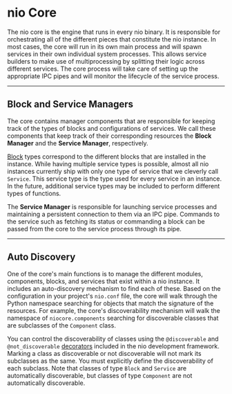 # nio Core

The nio core is the engine that runs in every nio binary. It is responsible for orchestrating all of the different pieces that constitute the nio instance. In most cases, the core will run in its own main process and will spawn services in their own individual system processes. This allows service builders to make use of multiprocessing by splitting their logic across different services. The core process will take care of setting up the appropriate IPC pipes and will monitor the lifecycle of the service process.

---

## Block and Service Managers

The core contains manager components that are responsible for keeping track of the types of blocks and configurations of services. We call these components that keep track of their corresponding resources the **Block Manager** and the **Service Manager**, respectively.

[Block](/blocks) types correspond to the different blocks that are installed in the instance. While having multiple service types is possible, almost all nio instances currently ship with only one type of service that we cleverly call `Service`. This service type is the type used for every service in an instance. In the future, additional service types may be included to perform different types of functions.

The **Service Manager** is responsible for launching service processes and maintaining a persistent connection to them via an IPC pipe. Commands to the service such as fetching its status or commanding a block can be passed from the core to the service process through its pipe.

---

## Auto Discovery

One of the core's main functions is to manage the different modules, components, blocks, and services that exist within a nio instance. It includes an auto-discovery mechanism to find each of these. Based on the configuration in your project's `nio.conf` file, the core will walk through the Python namespace searching for objects that match the signature of the resources. For example, the core's discoverability mechanism will walk the namespace of `niocore.components` searching for discoverable classes that are subclasses of the `Component` class.

You can control the discoverability of classes using the `@discoverable` and `@not_discoverable` [decorators](https://github.com/niolabs/nio/blob/master/nio/util/discovery.py) included in the nio development framework. Marking a class as discoverable or not discoverable will not mark its subclasses as the same. You must explicitly define the discoverability of each subclass. Note that classes of type `Block` and `Service` are automatically discoverable, but classes of type `Component` are not automatically discoverable.
